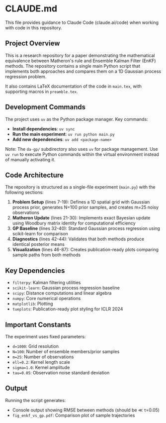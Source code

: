 # CLAUDE.md

This file provides guidance to Claude Code (claude.ai/code) when working with code in this repository.

## Project Overview

This is a research repository for a paper demonstrating the mathematical equivalence between Matheron's rule and Ensemble Kalman Filter (EnKF) methods. The repository contains a single main Python script that implements both approaches and compares them on a 1D Gaussian process regression problem.

It also contains LaTeX documentation of the code in `main.tex`, with supporting macros in `preamble.tex`.

## Development Commands

The project uses `uv` as the Python package manager. Key commands:

- **Install dependencies**: `uv sync`
- **Run the main experiment**: `uv run python main.py`
- **Add new dependencies**: `uv add <package-name>`

Note: The `da-gp/` subdirectory also uses `uv` for package management. Use `uv run` to execute Python commands within the virtual environment instead of manually activating it.

## Code Architecture

The repository is structured as a single-file experiment (`main.py`) with the following sections:

1. **Problem Setup** (lines 7-19): Defines a 1D spatial grid with Gaussian process prior, generates N=100 prior samples, and creates m=25 noisy observations
2. **Matheron Update** (lines 21-30): Implements exact Bayesian update using Woodbury matrix identity for computational efficiency
3. **GP Baseline** (lines 32-40): Standard Gaussian process regression using scikit-learn for comparison
4. **Diagnostics** (lines 42-44): Validates that both methods produce identical posterior means
5. **Visualization** (lines 46-87): Creates publication-ready plots comparing sample paths from both methods

## Key Dependencies

- `filterpy`: Kalman filtering utilities
- `scikit-learn`: Gaussian process regression baseline
- `scipy`: Distance computations and linear algebra
- `numpy`: Core numerical operations
- `matplotlib`: Plotting
- `tueplots`: Publication-ready plot styling for ICLR 2024

## Important Constants

The experiment uses fixed parameters:
- `d=1000`: Grid resolution
- `N=100`: Number of ensemble members/prior samples
- `m=25`: Number of observations
- `ell=0.2`: Kernel length scale
- `sigma=1.0`: Kernel amplitude
- `tau=0.05`: Observation noise standard deviation

## Output

Running the script generates:
- Console output showing RMSE between methods (should be ≪ τ=0.05)
- `fig_enkf_vs_gp.pdf`: Comparison plot of sample trajectories